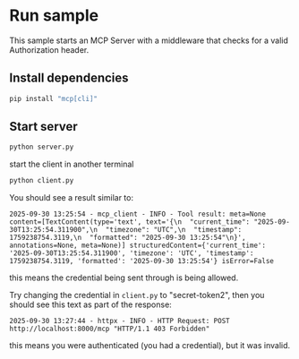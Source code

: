 # Run sample

This sample starts an MCP Server with a middleware that checks for a valid Authorization header.

## Install dependencies

```bash
pip install "mcp[cli]" 
```

## Start server

```bash
python server.py
```

start the client in another terminal

```bash
python client.py
```

You should see a result similar to:

```text
2025-09-30 13:25:54 - mcp_client - INFO - Tool result: meta=None content=[TextContent(type='text', text='{\n  "current_time": "2025-09-30T13:25:54.311900",\n  "timezone": "UTC",\n  "timestamp": 1759238754.3119,\n  "formatted": "2025-09-30 13:25:54"\n}', annotations=None, meta=None)] structuredContent={'current_time': '2025-09-30T13:25:54.311900', 'timezone': 'UTC', 'timestamp': 1759238754.3119, 'formatted': '2025-09-30 13:25:54'} isError=False
```

this means the credential being sent through is being allowed.

Try changing the credential in `client.py` to "secret-token2", then you should see this text as part of the response:

```text
2025-09-30 13:27:44 - httpx - INFO - HTTP Request: POST http://localhost:8000/mcp "HTTP/1.1 403 Forbidden"
```

this means you were authenticated (you had a credential), but it was invalid.